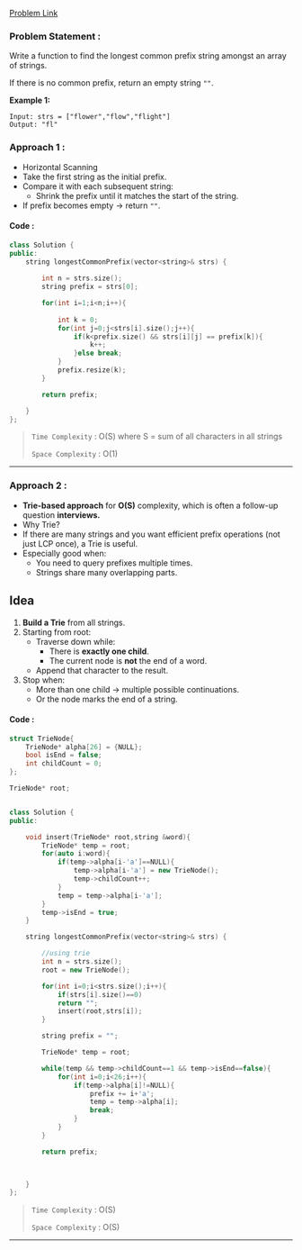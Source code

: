 [Problem Link](https://leetcode.com/problems/longest-common-prefix/description/)
### Problem Statement : 

Write a function to find the longest common prefix string amongst an array of strings.

If there is no common prefix, return an empty string `""`.

**Example 1:**

```
Input: strs = ["flower","flow","flight"]
Output: "fl"
```

### Approach 1 :
- Horizontal Scanning
- Take the first string as the initial prefix.
- Compare it with each subsequent string:
    - Shrink the prefix until it matches the start of the string.
- If prefix becomes empty → return `""`.

#### Code :


``` cpp
class Solution {
public:
    string longestCommonPrefix(vector<string>& strs) {
        
        int n = strs.size();
        string prefix = strs[0];

        for(int i=1;i<n;i++){
           
            int k = 0;
            for(int j=0;j<strs[i].size();j++){
                if(k<prefix.size() && strs[i][j] == prefix[k]){
                    k++;
                }else break;
            }
            prefix.resize(k);
        }

        return prefix;

    }
};
```

> `Time Complexity` : O(S) where S = sum of all characters in all strings
> 
> `Space Complexity` : O(1) 


---

###  Approach 2 :

- **Trie-based approach** for **O(S)** complexity, which is often a follow-up question **interviews.**
- Why Trie?
- If there are many strings and you want efficient prefix operations (not just LCP once), a Trie is useful.
- Especially good when:
    - You need to query prefixes multiple times.
    - Strings share many overlapping parts.


## Idea
1. **Build a Trie** from all strings.    
2. Starting from root:
    - Traverse down while:
        - There is **exactly one child**.
        - The current node is **not** the end of a word.
    - Append that character to the result.
3. Stop when:
    - More than one child → multiple possible continuations.
    - Or the node marks the end of a string.

#### Code :

```cpp
struct TrieNode{
    TrieNode* alpha[26] = {NULL};
    bool isEnd = false;
    int childCount = 0;
};

TrieNode* root;


class Solution {
public:

    void insert(TrieNode* root,string &word){
        TrieNode* temp = root;
        for(auto i:word){
            if(temp->alpha[i-'a']==NULL){
                temp->alpha[i-'a'] = new TrieNode();
                temp->childCount++;
            }
            temp = temp->alpha[i-'a'];
        }
        temp->isEnd = true;
    }

    string longestCommonPrefix(vector<string>& strs) {

        //using trie
        int n = strs.size();
        root = new TrieNode();

        for(int i=0;i<strs.size();i++){
            if(strs[i].size()==0)
            return "";
            insert(root,strs[i]);
        }

        string prefix = "";

        TrieNode* temp = root;

        while(temp && temp->childCount==1 && temp->isEnd==false){
            for(int i=0;i<26;i++){
                if(temp->alpha[i]!=NULL){
                    prefix += i+'a';
                    temp = temp->alpha[i];
                    break;
                }
            }
        }

        return prefix;


        
    }
};
```


> `Time Complexity` : O(S) 
> 
> `Space Complexity` : O(S) 

---